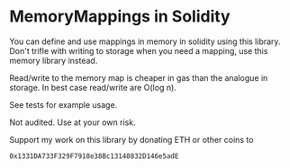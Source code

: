 # MemoryMappings in Solidity 

You can define and use mappings in memory in solidity using this library. Don't trifle with writing to storage when you need a mapping, use this memory library instead.

Read/write to the memory map is cheaper in gas than the analogue in storage. In best case read/write are O(log n).

See tests for example usage.

Not audited. Use at your own risk.

Support my work on this library by donating ETH or other coins to

`0x1331DA733F329F7918e38Bc13148832D146e5adE`
